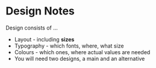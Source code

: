 # Design Notes
Design consists of ...
+ Layout - including __sizes__
+ Typography - which fonts, where, what size
+ Colours - which ones, where actual values are needed 
+ You will need two designs, a main and an alternative


